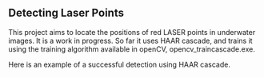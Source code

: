 ## Detecting Laser Points ##

This project aims to locate the positions of red LASER points in underwater images. It is a work in progress.
So far it uses HAAR cascade, and trains it using the training algorithm available in openCV, opencv_traincascade.exe. 

Here is an example of a successful detection using HAAR cascade. 

